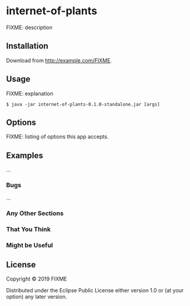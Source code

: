 # internet-of-plants

FIXME: description

## Installation

Download from http://example.com/FIXME.

## Usage

FIXME: explanation

    $ java -jar internet-of-plants-0.1.0-standalone.jar [args]

## Options

FIXME: listing of options this app accepts.

## Examples

...

### Bugs

...

### Any Other Sections
### That You Think
### Might be Useful

## License

Copyright © 2019 FIXME

Distributed under the Eclipse Public License either version 1.0 or (at
your option) any later version.
